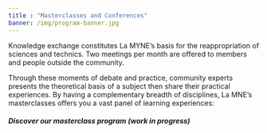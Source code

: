 ```yaml
---
title : "Masterclasses and Conferences"
banner: /img/program-banner.jpg
---
```

Knowledge exchange constitutes La MYNE’s basis for the reappropriation of sciences and technics. Two meetings per month are offered to members and people outside the community.

Through these moments of debate and practice, community experts presents the theoretical basis of a subject then share their practical experiences. By having a complementary breadth of disciplines, La MNE’s masterclasses offers you a vast panel of learning experiences:

##### Discover our masterclass program (work in progress)
